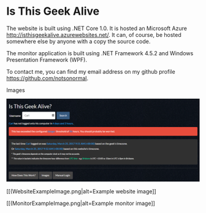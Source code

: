 Is This Geek Alive
===================



The website is built using .NET Core 1.0. It is hosted an Microsoft Azure http://isthisgeekalive.azurewebsites.net/. It can, of course, be hosted somewhere else by anyone with a copy the source code. 

The monitor application is built using .NET Framework 4.5.2 and Windows Presentation Framework (WPF). 

To contact me, you can find my email address on my github profile https://github.com/notsonormal.

Images

![Example website image](WebsiteExampleImage.png)


[[(WebsiteExampleImage.png|alt=Example website image]]

[[(MonitorExampleImage.png|alt=Example monitor image]]
